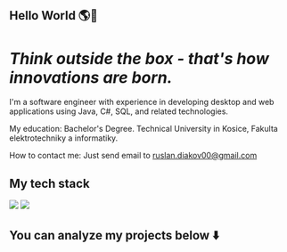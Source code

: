 ## Hello World 🌎👋
# *Think outside the box - that's how innovations are born.*

I'm a software engineer with experience in developing desktop and web applications using Java, C#, SQL, and related technologies.

My education: Bachelor's Degree. Technical University in Kosice, Fakulta elektrotechniky a informatiky. 

How to contact me: Just send email to [ruslan.diakov00@gmail.com](mailto:ruslan.diakov00@gmail.com)

## My tech stack

![](https://img.shields.io/badge/PostgreSQL-316192?style=for-the-badge&logo=postgresql&logoColor=white)
![](https://img.shields.io/badge/Clojure-239120?style=for-the-badge&logo=clojure&logoColor=white)

<!--
**RuslanDiakov/RuslanDiakov** is a ✨ _special_ ✨ repository because its `README.md` (this file) appears on your GitHub profile.

Here are some ideas to get you started:

- 🔭 I’m currently working on ...
- 🌱 I’m currently learning ...
- 👯 I’m looking to collaborate on ...
- 🤔 I’m looking for help with ...
- 💬 Ask me about ...
- 📫 How to reach me: ...
- 😄 Pronouns: ...
- ⚡ Fun fact: ...
-->

## You can analyze my projects below ⬇️
